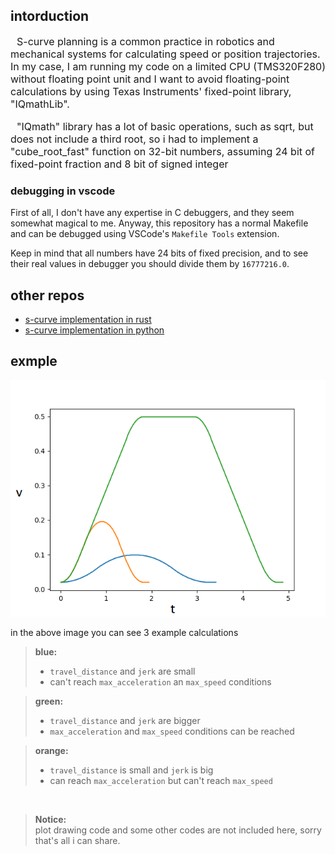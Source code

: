 

## intorduction

<div style="font-size: 16px; text-indent:10px;">
S-curve planning is a common practice in robotics and mechanical systems for calculating speed or position trajectories. In my case, I am running my code on a limited CPU (TMS320F280) without floating point unit and I want to avoid floating-point calculations by using Texas Instruments' fixed-point library, "IQmathLib". 
<p> "IQmath" library has a lot of basic operations, such as sqrt, but does not include a third root, so i had to implement a "cube_root_fast" function on 32-bit numbers, assuming 24 bit of fixed-point fraction and 8 bit of signed integer</p>

</div>

### debugging in vscode
First of all, I don't have any expertise in C debuggers, and they seem somewhat magical to me. Anyway, this repository has a normal Makefile and can be debugged using VSCode's `Makefile Tools` extension.  

Keep in mind that all numbers have 24 bits of fixed precision, and to see their real values in debugger you should divide them by `16777216.0`. 

## other repos
- [s-curve implementation in rust](https://github.com/marcbone/s_curve)
- [s-curve implementation in python](https://github.com/nameofuser1/py-scurve)

## exmple

![s-cure speed plots](imgs/plot.png)

in the above image you can see 3 example calculations 

> **blue:**  
> - `travel_distance` and `jerk` are small  
> - can't reach `max_acceleration` an `max_speed` conditions

>**green:** 
> - `travel_distance` and `jerk` are bigger  
> - `max_acceleration` and `max_speed` conditions can be reached

>**orange:** 
> - `travel_distance` is small and `jerk` is big
> - can reach `max_acceleration` but can't reach `max_speed`

<br/>

> **Notice:**  
> plot drawing code and some other codes are not included here, sorry that's all i can share.

